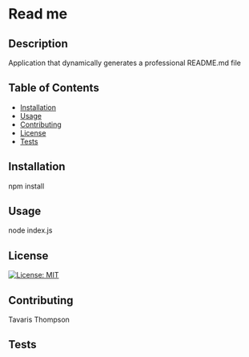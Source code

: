 # Read me

  ## Description 
  Application that dynamically generates a professional README.md file
  
  ## Table of Contents
  
  
  * [Installation](#installation)
  * [Usage](#usage)
  * [Contributing](#contributing)
  * [License](#license)
  * [Tests](#tests)
  
  
  ## Installation
  npm install
  
  ## Usage 
  node index.js

  ## License
  [![License: MIT](https://img.shields.io/badge/License-MIT-yellow.svg)](https://opensource.org/licenses/MIT)
  
  ## Contributing
  Tavaris Thompson

  ## Tests
